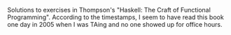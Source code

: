 Solutions to exercises in Thompson's "Haskell: The Craft of Functional Programming". According to the timestamps, I seem to have read this book one day in 2005 when I was TAing and no one showed up for office hours.
